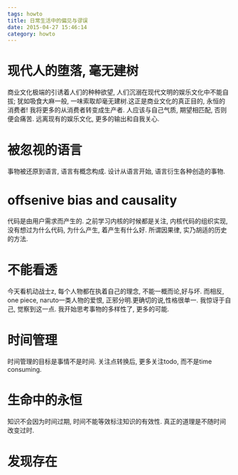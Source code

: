 ```yaml
---
tags: howto
title: 日常生活中的偏见与谬误
date: 2015-04-27 15:46:14
category: howto
---
```


# 现代人的堕落, 毫无建树
商业文化极端的引诱着人们的种种欲望, 人们沉溺在现代文明的娱乐文化中不能自拔;
犹如吸食大麻一般, 一味索取却毫无建树.这正是商业文化的真正目的, 永恒的消费者!
我将更多的从消费者转变成生产者. 人应该与自己气质, 期望相匹配, 否则便会痛苦.
远离现有的娱乐文化, 更多的输出和自我关心.

# 被忽视的语言
事物被还原到语言, 语言有概念构成.
设计从语言开始, 语言衍生各种创造的事物.

# offsenive bias and causality
代码是由用户需求而产生的.
之前学习内核的时候都是关注, 内核代码的组织实现,
没有想过为什么代码, 为什么产生, 着产生有什么好.
所谓因果律, 实乃胡适的历史的方法.


# 不能看透 
今天看机动战士z, 每个人物都在执着自己的理念, 不能一概而论,好与坏.
而相反, one piece, naruto一类人物的爱恨, 正邪分明.更确切的说,性格很单一.
我惊讶于自己, 觉察到这一点. 
我开始思考事物的多样性了, 更多的可能.

# 时间管理
时间管理的目标是事情不是时间.
关注点转换后, 更多关注todo, 而不是time consuming.

# 生命中的永恒 
知识不会因为时间过期, 时间不能等效标注知识的有效性. 真正的道理是不随时间改变过时.

# 发现存在





